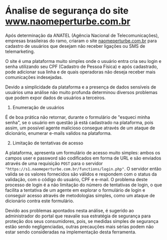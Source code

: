 # Ánalise de segurança do site www.naomeperturbe.com.br 

Após determinação da ANATEL (Agência Nacional de Telecomunicações), empresas brasileiras do ramo, criaram o site [naomeperturbe.com.br](www.naomeperturbe.com.br) para cadastro de usuários que desejam não receber ligações ou SMS de telemarketing. 

O site é uma plataforma muito simples onde o usuário entra cria seu login e senha utilizando seu CPF (Cadastro de Pessoa Física) e após cadastrado, pode adicionar sua linha e de quais operadoras não deseja receber mais comunicações indesejadas. 

Devido a simplicidade da plataforma e a presença de dados sensíveis de usuários uma análise não muito profunda determinou diversos problemas que podem expor dados de usuários a terceiros. 

1. Enumeração de usuários 

É de boa prática não retornar, durante o formulário de "esqueci minha senha", se o usuário em questão já está cadastrado na plataforma, pois assim, um possível agente malicioso consegue através de um ataque de dicionário, enumerar e-mails validos na plataforma. 

2. Limitação de tentativas de acesso 

A plataforma, apresenta um formulário de acesso muito simples: ambos os campos user e password são codificados em forma de URL e são enviados através de uma requisição `POST` para o servidor `"https://s1.naomeperturbe.com.br/functions/login.php"`. O servidor então valida se os valores fornecidos são válidos e respondem com o status da validação, com o código do usuário, CPF e e-mail. O problema deste processo de login é a não limitação do número de tentativas de login, o que facilita a tentativa de um agente em explorar o formulário de login e conseguir acesso através de metodologias simples, como um ataque de dicionário contra este formulário. 

Devido aos problemas apontados nesta análise, é sugerido ao administrador do portal que reavalie sua estratégia de segurança para proteção dos seus consumidores, pois, se medidas simples de segurança estão sendo negligenciadas, outras precauções mais sérias podem não estar sendo consideradas na implementação desta ferramenta. 

 
